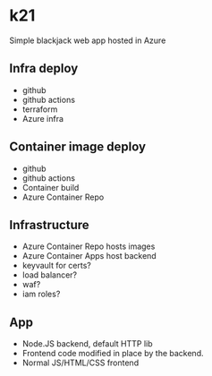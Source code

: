 # k21
Simple blackjack web app hosted in Azure

## Infra deploy
- github
- github actions
- terraform
- Azure infra

## Container image deploy
- github
- github actions
- Container build
- Azure Container Repo

## Infrastructure
- Azure Container Repo hosts images
- Azure Container Apps host backend
- keyvault for certs?
- load balancer?
- waf?
- iam roles?

## App
- Node.JS backend, default HTTP lib
- Frontend code modified in place by the backend.
- Normal JS/HTML/CSS frontend

